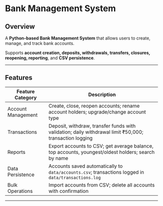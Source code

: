 #  Bank Management System

## Overview
A **Python-based Bank Management System** that allows users to create, manage, and track bank accounts.  

Supports **account creation, deposits, withdrawals, transfers, closures, reopening, reporting**, and **CSV persistence**.

---

## Features

| Feature Category      | Description |
|----------------------|-------------|
| Account Management    | Create, close, reopen accounts; rename account holders; upgrade/change account type |
| Transactions          | Deposit, withdraw, transfer funds with validation; daily withdrawal limit ₹50,000; transaction logging |
| Reports               | Export accounts to CSV; get average balance, top accounts, youngest/oldest holders; search by name |
| Data Persistence      | Accounts saved automatically to `data/accounts.csv`; transactions logged in `data/transactions.log` |
| Bulk Operations       | Import accounts from CSV; delete all accounts with confirmation |

---
